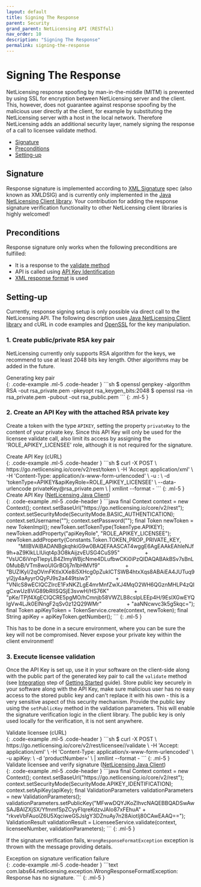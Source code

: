 ```yaml
---
layout: default
title: Signing The Response
parent: Security
grand_parent: NetLicensing API (RESTful)
nav_order: 10
description: "Signing The Response"
permalink: signing-the-response
---
```


Signing The Response
====================

NetLicensing response spoofing by man-in-the-middle (MITM) is prevented by using SSL for encryption between NetLicensing server and the client.
This, however, does not guarantee against response spoofing by the malicious user directly at the client, for example by substituting the
NetLicensing server with a host in the local network. Therefore NetLicensing adds an additional security layer, namely signing the response
of a call to licensee validate method.

-   [Signature](#signature)
-   [Preconditions](#preconditions)
-   [Setting-up](#setting-up)

Signature
---------

Response signature is implemented according to [XML Signature](https://www.w3.org/TR/xmldsig-core/) spec (also known as XMLDSIG) and is currently
only implemented in the [Java NetLicensing Client library](client-libraries). Your contribution for adding the response signature verification
functionality to other NetLicensing client libraries is highly welcomed!

Preconditions
-------------

Response signature only works when the following preconditions are fulfilled:
* It is a response to the [validate method](licensee-services#validate-licensee)
* API is called using [API Key Identification](security#api-key-identification)
* [XML response format](restful-api#response) is used

Setting-up
----------
Currently, response signing setup is only possible via direct call to the NetLicensing API. The following description uses
[Java NetLicensing Client library](client-libraries) and cURL in code examples and [OpenSSL](https://www.openssl.org/) for the key manipulation.

### 1. Create public/private RSA key pair
NetLicensing currently only supports RSA algorithm for the keys, we recommend to use at least 2048 bits key length.
Other algorithms may be added in the future.

<div>Generating key pair</div>
{: .code-example .ml-5 .code-header }
```sh
$ openssl genpkey -algorithm RSA -out rsa_private.pem -pkeyopt rsa_keygen_bits:2048
$ openssl rsa -in rsa_private.pem -pubout -out rsa_public.pem
```
{: .ml-5 }

### 2. Create an API Key with the attached RSA private key

Create a token with the type `APIKEY`, setting the property `privateKey` to the content of your private key. Since this API Key
will only be used for the licensee validate call, also limit its access by assigning the 'ROLE_APIKEY_LICENSEE' role, although it is
not required for the signature.

<div>Create API Key (cURL)</div>
{: .code-example .ml-5 .code-header }
```sh
$ curl -X POST \
  https://go.netlicensing.io/core/v2/rest/token \
  -H 'Accept: application/xml' \
  -H 'Content-Type: application/x-www-form-urlencoded' \
  -u <username>:<password> \
  -d 'tokenType=APIKEY&apiKeyRole=ROLE_APIKEY_LICENSEE' \
  --data-urlencode privateKey@rsa_private.pem \
  | xmllint --format -
```
{: .ml-5 }

<div>Create API Key (<a href="https://github.com/Labs64/NetLicensingClient-java" target="_blank">NetLicensing Java Client</a>)</div>
{: .code-example .ml-5 .code-header }
```java
final Context context = new Context();
context.setBaseUrl("https://go.netlicensing.io/core/v2/rest");
context.setSecurityMode(SecurityMode.BASIC_AUTHENTICATION);
context.setUsername("<username>");
context.setPassword("<password>");
final Token newToken = new TokenImpl();
newToken.setTokenType(TokenType.APIKEY);
newToken.addProperty("apiKeyRole", "ROLE_APIKEY_LICENSEE");
newToken.addProperty(Constants.Token.TOKEN_PROP_PRIVATE_KEY,
        "MIIBVAIBADANBgkqhkiG9w0BAQEFAASCAT4wggE6AgEAAkEAhleNJf9h+aZ9KlkLLIUiqt4p3O8kAijzvEUSG4CuS95"
                + "VsUC6iVnpTlepyLB4ZImyWBjcNme4DLufbwCKi0iPzQIDAQABAkBSv7sBnL0MubB/VTm8woUIGrBOlj7n1bHMVf9"
                + "BUZIKyI/2qOVmFKtlxXXe8i5XHcg0pZukICTSWB4htxXqs8ABAiEA4JUTuq9yl2jy4aAyyrOQyPJ9s2a449tsiw3"
                + "VNIcS8wECIQCZIrcE1FxNKZLgE4mrMnfZwXJ4MqO2WH6QGznMHLP4zQIgCxwUz8ViG89bRIISQSjE3svwH/HS76K"
                + "pKe/TPjf4XgECIQCRE5pgMO/hCmnjb58VWZLB8csIpLEEp4H/9EslXGwEYQIgVw4LJk0EINngF2qSv0z12Q29WMr"
                + "aaNNcwvc3k5g5kqc=");
final Token apiKeyToken = TokenService.create(context, newToken);
final String apiKey = apiKeyToken.getNumber();
```
{: .ml-5 }

This has to be done in a secure environment, where you can be sure the key will not be compromised. Never expose your private
key within the client environment!

### 3. Execute licensee validation

Once the API Key is set up, use it in your software on the client-side along with the public part of the generated key pair to
call the `validate` method (see [Integration](integration) step of [Getting Started](getting-started) guide). Store public key
securely in your software along with the API Key, make sure malicious user has no easy access to the stored public key and can't
replace it with his own - this is a very sensitive aspect of this security mechanism. Provide the public key using the `setPublicKey`
method in the validation parameters. This will enable the signature verification logic in the client library. The public key is
only used locally for the verification, it is not sent anywhere.

<div>Validate licensee (cURL)</div>
{: .code-example .ml-5 .code-header }
```sh
$ curl -X POST \
  https://go.netlicensing.io/core/v2/rest/licensee/<licensee>/validate \
  -H 'Accept: application/xml' \
  -H 'Content-Type: application/x-www-form-urlencoded' \
  -u apiKey:<tokenNumber> \
  -d 'productNumber=<productNumber>' \
  | xmllint --format -
```
{: .ml-5 }

<div>Validate licensee and verify signature (<a href="https://github.com/Labs64/NetLicensingClient-java" target="_blank">NetLicensing Java Client</a>)</div>
{: .code-example .ml-5 .code-header }
```java
final Context context = new Context();
context.setBaseUrl("https://go.netlicensing.io/core/v2/rest");
context.setSecurityMode(SecurityMode.APIKEY_IDENTIFICATION);
context.setApiKey(apiKey);
final ValidationParameters validationParameters = new ValidationParameters();
validationParameters.setPublicKey("MFwwDQYJKoZIhvcNAQEBBQADSwAwSAJBAIZXjSX/YfmmfSpZCyyFIqreKdzvJAIo87xFEhuA"
        + "rkveVbFAuolZ6U5XqciweGSJslgY3DZnuAy7n28AiotIj80CAwEAAQ==");
ValidationResult validationResult = LicenseeService.validate(context, licenseeNumber, validationParameters);
```
{: .ml-5 }

If the signature verification fails, `WrongResponseFormatException` exception is thrown with the message providing details.

<div>Exception on signature verification failure</div>
{: .code-example .ml-5 .code-header }
```text
com.labs64.netlicensing.exception.WrongResponseFormatException: Response has no signature.
```
{: .ml-5 }
